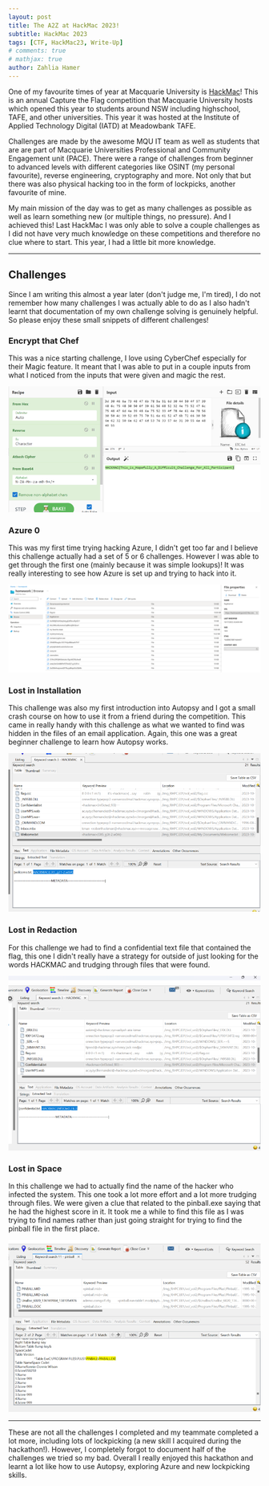 ```yaml
---
layout: post
title: The A2Z at HackMac 2023!
subtitle: HackMac 2023
tags: [CTF, HackMac23, Write-Up]
# comments: true
# mathjax: true
author: Zahlia Hamer
---
```


One of my favourite times of year at Macquarie University is [HackMac](https://hackmac.xyz/)! This is an annual Capture the Flag competition that Macquarie University hosts which opened this year to students around NSW including highschool, TAFE, and other universities. This year it was hosted at the Institute of Applied Technology Digital (IATD) at Meadowbank TAFE.

Challenges are made by the awesome MQU IT team as well as students that are are part of Macquarie Universities Professional and Community Engagement unit (PACE). There were a range of challenges from beginner to advanced levels with different categories like OSINT (my personal favourite), reverse engineering, cryptography and more. Not only that but there was also physical hacking too in the form of lockpicks, another favourite of mine. 

My main mission of the day was to get as many challenges as possible as well as learn something new (or multiple things, no pressure). And I achieved this! Last HackMac I was only able to solve a couple challenges as I did not have very much knowledge on these competitions and therefore no clue where to start. This year, I had a little bit more knowledge. 

---

## Challenges
Since I am writing this almost a year later (don't judge me, I'm tired), I do not remember how many challenges I was actually able to do as I also hadn't learnt that documentation of my own challenge solving is genuinely helpful. So please enjoy these small snippets of different challenges!

### Encrypt that Chef
This was a nice starting challenge, I love using CyberChef especially for their Magic feature. It meant that I was able to put in a couple inputs from what I noticed from the inputs that were given and magic the rest.

![Screenshot of Cyberchef](../assets/img/hackmac23/encryptthatchef.png)


### Azure 0
This was my first time trying hacking Azure, I didn't get too far and I believe this challenge actually had a set of 5 or 6 challenges. However I was able to get through the first one (mainly because it was simple lookups)! It was really interesting to see how Azure is set up and trying to hack into it. 

![Screenshot of Azure](../assets/img/hackmac23/Azure0.png)


### Lost in Installation
This challenge was also my first introduction into Autopsy and I got a small crash course on how to use it from a friend during the competition. This came in really handy with this challenge as what we wanted to find was hidden in the files of an email application. Again, this one was a great beginner challenge to learn how Autopsy works.

![Screenshot of Autopsy](../assets/img/hackmac23/lostininstallation.png)


### Lost in Redaction
For this challenge we had to find a confidential text file that contained the flag, this one I didn't really have a strategy for outside of just looking for the words HACKMAC and trudging through files that were found.

![Screenshot of Autopsy files](../assets/img/hackmac23/lostinredaction.png)


### Lost in Space
In this challenge we had to actually find the name of the hacker who infected the system. This one took a lot more effort and a lot more trudging through files. We were given a clue that related to the pinball.exe saying that he had the highest score in it. It took me a while to find this file as I was trying to find names rather than just going straight for trying to find the pinball file in the first place.

![Screenshot of Hackerman file](../assets/img/hackmac23/lostinspace.png)

---

These are not all the challenges I completed and my teammate completed a lot more, including lots of lockpicking (a new skill I acquired during the hackathon!). However, I completely forgot to document half of the challenges we tried so my bad. Overall I really enjoyed this hackathon and learnt a lot like how to use Autopsy, exploring Azure and new lockpicking skills.